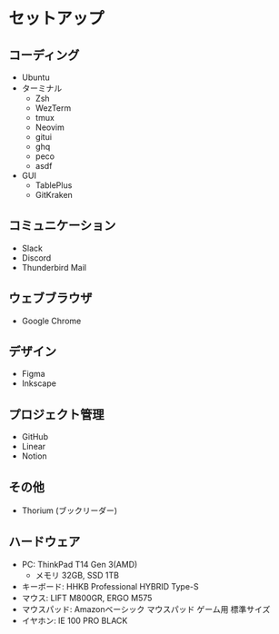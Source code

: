 # セットアップ

## コーディング

- Ubuntu
- ターミナル
  - Zsh
  - WezTerm
  - tmux
  - Neovim
  - gitui
  - ghq
  - peco
  - asdf
- GUI
  - TablePlus
  - GitKraken

## コミュニケーション

- Slack
- Discord
- Thunderbird Mail

## ウェブブラウザ

- Google Chrome

## デザイン

- Figma
- Inkscape

## プロジェクト管理

- GitHub
- Linear
- Notion

## その他

- Thorium (ブックリーダー)

## ハードウェア

- PC: ThinkPad T14 Gen 3(AMD)
  - メモリ 32GB, SSD 1TB
- キーボード: HHKB Professional HYBRID Type-S
- マウス: LIFT M800GR, ERGO M575
- マウスパッド: Amazonベーシック マウスパッド ゲーム用 標準サイズ
- イヤホン: IE 100 PRO BLACK
